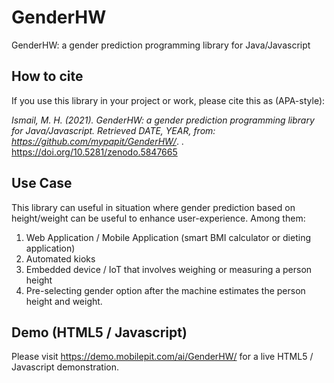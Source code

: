 # GenderHW
GenderHW: a gender prediction programming library for Java/Javascript

## How to cite
If you use this library in your project or work, please cite this as (APA-style):

_Ismail, M. H. (2021). GenderHW: a gender prediction programming library for Java/Javascript. Retrieved DATE, YEAR, from: https://github.com/mypapit/GenderHW/_. . https://doi.org/10.5281/zenodo.5847665


## Use Case 
This library can useful in situation where gender prediction based on height/weight can be useful to enhance user-experience. Among them:
1. Web Application / Mobile Application (smart BMI calculator or dieting application)
2. Automated kioks
3. Embedded device / IoT that involves weighing or measuring a person height
4. Pre-selecting gender option after the machine estimates the person height and weight.

## Demo (HTML5 / Javascript)
Please visit https://demo.mobilepit.com/ai/GenderHW/ for a live HTML5 / Javascript demonstration.


